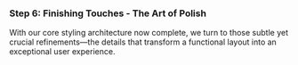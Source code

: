 ### Step 6: Finishing Touches - The Art of Polish

With our core styling architecture now complete, we turn to those subtle yet crucial refinements—the details that transform a functional layout into an exceptional user experience.
